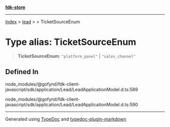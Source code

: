 [**fdk-store**](../../../README.md)
***

[Index](../../../API.md) > [lead](../../README.md) > [<internal>](../README.md) > TicketSourceEnum

# Type alias: TicketSourceEnum

> **TicketSourceEnum**: `"platform_panel"` \| `"sales_channel"`

## Defined In

node\_modules/@gofynd/fdk-client-javascript/sdk/application/Lead/LeadApplicationModel.d.ts:589

node\_modules/@gofynd/fdk-client-javascript/sdk/application/Lead/LeadApplicationModel.d.ts:590

***
Generated using [TypeDoc](https://typedoc.org/) and [typedoc-plugin-markdown](https://www.npmjs.com/package/typedoc-plugin-markdown)
